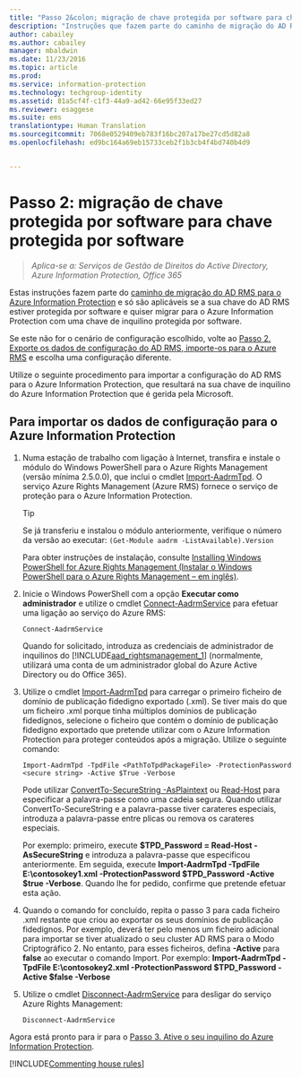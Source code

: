 ```yaml
---
title: "Passo 2&colon; migração de chave protegida por software para chave protegida por software | Azure Information Protection"
description: "Instruções que fazem parte do caminho de migração do AD RMS para o Azure Information Protection e só são aplicáveis se a sua chave do AD RMS estiver protegida por software e quiser migrar para o Azure Information Protection com uma chave de inquilino protegida por software."
author: cabailey
ms.author: cabailey
manager: mbaldwin
ms.date: 11/23/2016
ms.topic: article
ms.prod: 
ms.service: information-protection
ms.technology: techgroup-identity
ms.assetid: 81a5cf4f-c1f3-44a9-ad42-66e95f33ed27
ms.reviewer: esaggese
ms.suite: ems
translationtype: Human Translation
ms.sourcegitcommit: 7068e0529409eb783f16bc207a17be27cd5d82a8
ms.openlocfilehash: ed9bc164a69eb15733ceb2f1b3cb4f4bd740b4d9


---
```



# <a name="step-2-software-protected-key-to-software-protected-key-migration"></a>Passo 2: migração de chave protegida por software para chave protegida por software

>*Aplica-se a: Serviços de Gestão de Direitos do Active Directory, Azure Information Protection, Office 365*


Estas instruções fazem parte do [caminho de migração do AD RMS para o Azure Information Protection](migrate-from-ad-rms-to-azure-rms.md) e só são aplicáveis se a sua chave do AD RMS estiver protegida por software e quiser migrar para o Azure Information Protection com uma chave de inquilino protegida por software. 

Se este não for o cenário de configuração escolhido, volte ao [Passo 2. Exporte os dados de configuração do AD RMS, importe-os para o Azure RMS](migrate-from-ad-rms-phase1.md#step-2-export-configuration-data-from-ad-rms-and-import-it-to-azure-information-protection) e escolha uma configuração diferente.

Utilize o seguinte procedimento para importar a configuração do AD RMS para o Azure Information Protection, que resultará na sua chave de inquilino do Azure Information Protection que é gerida pela Microsoft.

## <a name="to-import-the-configuration-data-to-azure-information-protection"></a>Para importar os dados de configuração para o Azure Information Protection

1.  Numa estação de trabalho com ligação à Internet, transfira e instale o módulo do Windows PowerShell para o Azure Rights Management (versão mínima 2.5.0.0), que inclui o cmdlet [Import-AadrmTpd](http://msdn.microsoft.com/library/azure/dn857523.aspx). O serviço Azure Rights Management (Azure RMS) fornece o serviço de proteção para o Azure Information Protection.

    > [!TIP]
    > Se já transferiu e instalou o módulo anteriormente, verifique o número da versão ao executar: `(Get-Module aadrm -ListAvailable).Version`

    Para obter instruções de instalação, consulte [Installing Windows PowerShell for Azure Rights Management (Instalar o Windows PowerShell para o Azure Rights Management – em inglês)](../deploy-use/install-powershell.md).

2.  Inicie o Windows PowerShell com a opção **Executar como administrador** e utilize o cmdlet [Connect-AadrmService](http://msdn.microsoft.com/library/azure/dn629415.aspx) para efetuar uma ligação ao serviço do Azure RMS:

    ```
    Connect-AadrmService
    ```
    Quando for solicitado, introduza as credenciais de administrador de inquilinos do [!INCLUDE[aad_rightsmanagement_1](../includes/aad_rightsmanagement_1_md.md)] (normalmente, utilizará uma conta de um administrador global do Azure Active Directory ou do Office 365).

3.  Utilize o cmdlet [Import-AadrmTpd](http://msdn.microsoft.com/library/azure/dn857523.aspx) para carregar o primeiro ficheiro de domínio de publicação fidedigno exportado (.xml). Se tiver mais do que um ficheiro .xml porque tinha múltiplos domínios de publicação fidedignos, selecione o ficheiro que contém o domínio de publicação fidedigno exportado que pretende utilizar com o Azure Information Protection para proteger conteúdos após a migração. Utilize o seguinte comando:

    ```
    Import-AadrmTpd -TpdFile <PathToTpdPackageFile> -ProtectionPassword <secure string> -Active $True -Verbose
    ```
    Pode utilizar [ConvertTo-SecureString -AsPlaintext](https://technet.microsoft.com/library/hh849818.aspx) ou [Read-Host](https://technet.microsoft.com/library/hh849945.aspx) para especificar a palavra-passe como uma cadeia segura. Quando utilizar ConvertTo-SecureString e a palavra-passe tiver carateres especiais, introduza a palavra-passe entre plicas ou remova os carateres especiais.
    
    Por exemplo: primeiro, execute **$TPD_Password = Read-Host -AsSecureString** e introduza a palavra-passe que especificou anteriormente. Em seguida, execute **Import-AadrmTpd -TpdFile E:\contosokey1.xml -ProtectionPassword $TPD_Password -Active $true -Verbose**. Quando lhe for pedido, confirme que pretende efetuar esta ação.
    
4.  Quando o comando for concluído, repita o passo 3 para cada ficheiro .xml restante que criou ao exportar os seus domínios de publicação fidedignos. Por exemplo, deverá ter pelo menos um ficheiro adicional para importar se tiver atualizado o seu cluster AD RMS para o Modo Criptográfico 2. No entanto, para esses ficheiros, defina **-Active** para **false** ao executar o comando Import. Por exemplo: **Import-AadrmTpd -TpdFile E:\contosokey2.xml -ProtectionPassword $TPD_Password -Active $false -Verbose**

5.  Utilize o cmdlet [Disconnect-AadrmService](http://msdn.microsoft.com/library/azure/dn629416.aspx) para desligar do serviço Azure Rights Management:

    ```
    Disconnect-AadrmService
    ```


Agora está pronto para ir para o [Passo 3. Ative o seu inquilino do Azure Information Protection](migrate-from-ad-rms-phase1.md#step-3-activate-your-azure-information-protection-tenant).

[!INCLUDE[Commenting house rules](../includes/houserules.md)]




<!--HONumber=Jan17_HO4-->



